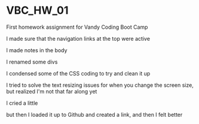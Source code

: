 # VBC_HW_01
First homework assignment for Vandy Coding Boot Camp

I made sure that the navigation links at the top were active

I made notes in the body

I renamed some divs

I condensed some of the CSS coding to try and clean it up

I tried to solve the text resizing issues for when you change the screen size,
but realized I'm not that far along yet

I cried a little

but then I loaded it up to Github and created a link, and then I felt better

